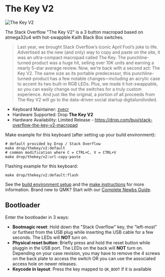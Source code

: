 # The Key V2

![The Key V2](https://massdrop-s3.imgix.net/product-images/stack-overflow-the-key-v2-macropad/FP/vSqOp9eUQNGXW4zl3EVQ_7528-copy-pdp.jpg)

The Stack Overflow "The Key V2" is a 3 button macropad based on atmega32u4 with hot-swappble Kailh Black Box switches.

> Last year, we brought Stack Overflow’s iconic April Fool’s joke to life. Advertised as the new (and only) way to copy and paste on the site, it was an ultra-compact macropad called The Key. The punchline-turned product was a huge hit, selling over 10K units and earning a nearly 5-star average review. Now, we’re back with a second act: The Key V2. The same size as its portable predecessor, this punchline-turned-product has a few notable changes—including an acrylic case to accent its two built-in RGB LEDs. Plus, we made it hot-swappable, so you can easily change out the switches for a truly custom experience. And just like the original, a portion of all proceeds from The Key V2 will go to the data-driven social startup digitalundivided.

* Keyboard Maintainer: [zvecr](https://github.com/zvecr)
* Hardware Supported: Drop **The Key V2**
* Hardware Availability: Limited Release - https://drop.com/buy/stack-overflow-the-key-v2-macropad

Make example for this keyboard (after setting up your build environment):

    # default provided by Drop / Stack Overflow
    make drop/thekey/v2:default
    # common modification where C = CTRL+C, V = CTRL+V
    make drop/thekey/v2:url-copy-paste

Flashing example for this keyboard:

    make drop/thekey/v2:default:flash


See the [build environment setup](https://docs.qmk.fm/#/getting_started_build_tools) and the [make instructions](https://docs.qmk.fm/#/getting_started_make_guide) for more information. Brand new to QMK? Start with our [Complete Newbs Guide](https://docs.qmk.fm/#/newbs).

## Bootloader

Enter the bootloader in 3 ways:

* **Bootmagic reset**: Hold down the "Stack Overflow" key, the "left-most" or furthest from the USB plug while inserting the USB cable for a few seconds. The LEDs will **NOT** turn on.
* **Physical reset button**: Briefly press and hold the reset button while pluggin in the USB port. The LEDs on the back will **NOT** turn on. Depending on your case revision, you may have to remove the 4 screws on the back plate to access the switch OR you can use the associated access hole on newer releases.
* **Keycode in layout**: Press the key mapped to `QK_BOOT` if it is available
